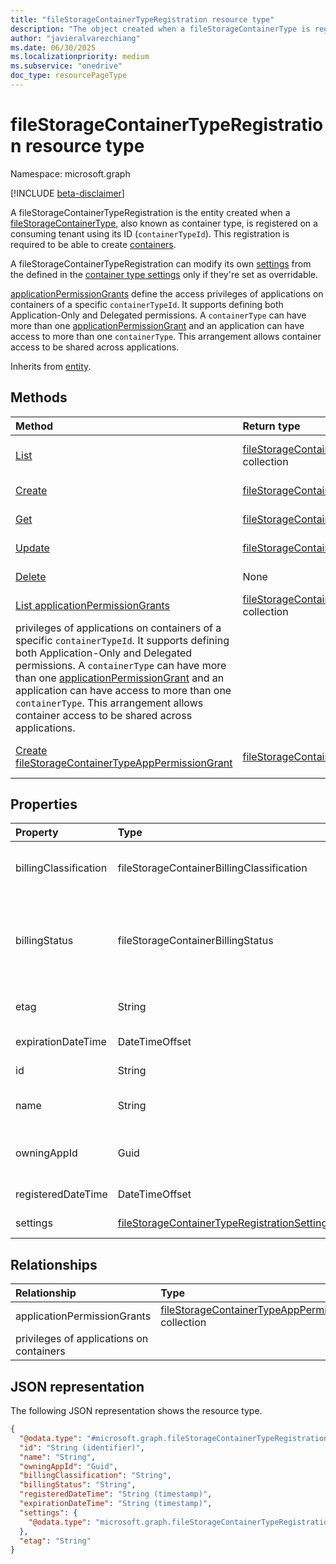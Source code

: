 ```yaml
---
title: "fileStorageContainerTypeRegistration resource type"
description: "The object created when a fileStorageContainerType is registered in a tenant"
author: "javieralvarezchiang"
ms.date: 06/30/2025
ms.localizationpriority: medium
ms.subservice: "onedrive"
doc_type: resourcePageType
---
```


# fileStorageContainerTypeRegistration resource type

Namespace: microsoft.graph

[!INCLUDE [beta-disclaimer](../../includes/beta-disclaimer.md)]

A fileStorageContainerTypeRegistration is the entity created when a 
[fileStorageContainerType][fileStorageContainerType], also known as container type,
 is registered on a consuming tenant using its ID (`containerTypeId`). 
 This registration is required to be able to create [containers][fileStorageContainer].

A fileStorageContainerTypeRegistration can modify its own [settings][fileStorageContainerTypeRegistrationSettings]
from the defined in the [container type settings][fileStorageContainerTypeSettings]
only if they're set as overridable.

[applicationPermissionGrants][fileStorageContainerTypeAppPermissionGrant] define the access 
privileges of applications on containers of a specific `containerTypeId`. It supports defining both Application-Only and Delegated permissions. A `containerType` can have more than one [applicationPermissionGrant][fileStorageContainerTypeAppPermissionGrant] and an application can have access to more than one `containerType`. This arrangement allows container access to be shared across applications.



Inherits from [entity](../resources/entity.md).


## Methods
|Method|Return type|Description|
|:---|:---|:---|
|[List](../api/filestorage-list-containertyperegistrations.md)|[fileStorageContainerTypeRegistration](../resources/filestoragecontainertyperegistration.md) collection|Get a list of the fileStorageContainerTypeRegistration objects and their properties.|
|[Create](../api/filestorage-post-containertyperegistrations.md)|[fileStorageContainerTypeRegistration](../resources/filestoragecontainertyperegistration.md)|Create a new fileStorageContainerTypeRegistration object.|
|[Get](../api/filestoragecontainertyperegistration-get.md)|[fileStorageContainerTypeRegistration](../resources/filestoragecontainertyperegistration.md)|Read the properties and relationships of a fileStorageContainerTypeRegistration object.|
|[Update](../api/filestoragecontainertyperegistration-update.md)|[fileStorageContainerTypeRegistration](../resources/filestoragecontainertyperegistration.md)|Update the properties of a fileStorageContainerTypeRegistration object.|
|[Delete](../api/filestorage-delete-containertyperegistrations.md)|None|Delete a fileStorageContainerTypeRegistration object.|
|[List applicationPermissionGrants](../api/filestoragecontainertyperegistration-list-applicationpermissiongrants.md)|[fileStorageContainerTypeAppPermissionGrant](../resources/filestoragecontainertypeapppermissiongrant.md) collection|Define the access 
privileges of applications on containers of a specific `containerTypeId`. It supports defining both Application-Only and Delegated permissions. A `containerType` can have more than one [applicationPermissionGrant][fileStorageContainerTypeAppPermissionGrant] and an application can have access to more than one `containerType`. This arrangement allows container access to be shared across applications.|
|[Create fileStorageContainerTypeAppPermissionGrant](../api/filestoragecontainertyperegistration-post-applicationpermissiongrants.md)|[fileStorageContainerTypeAppPermissionGrant](../resources/filestoragecontainertypeapppermissiongrant.md)|Create a new fileStorageContainerTypeAppPermissionGrant object.|

## Properties
|Property|Type|Description|
|:---|:---|:---|
|billingClassification|fileStorageContainerBillingClassification|Billing type. Defaults to standard. The possible values are: `standard`, `trial`, `directToCustomer`.|
|billingStatus|fileStorageContainerBillingStatus|Billing status. Valid when the billing is set up or with trial fileStorageContainerTypes, which doesn't require billing. The possible values are: `invalid`, `valid`.|
|etag|String|Used in update for optimistic concurrency control.|
|expirationDateTime|DateTimeOffset|Expiration Date. Read-only.|
|id|String|fileStorageContainerType ID. Read-only|
|name|String|name of the fileStorageContainerType. Read-only.|
|owningAppId|Guid|ID of the application that owns the fileStorageContainerType. Read-only|
|registeredDateTime|DateTimeOffset|Registration Date. Read-only|
|settings|[fileStorageContainerTypeRegistrationSettings](../resources/filestoragecontainertyperegistrationsettings.md)|fileStorageContainerType settings|

## Relationships
|Relationship|Type|Description|
|:---|:---|:---|
|applicationPermissionGrants|[fileStorageContainerTypeAppPermissionGrant](../resources/filestoragecontainertypeapppermissiongrant.md) collection|Access 
privileges of applications on containers|

## JSON representation
The following JSON representation shows the resource type.
<!-- {
  "blockType": "resource",
  "keyProperty": "id",
  "@odata.type": "microsoft.graph.fileStorageContainerTypeRegistration",
  "baseType": "microsoft.graph.entity",
  "openType": false
}
-->
``` json
{
  "@odata.type": "#microsoft.graph.fileStorageContainerTypeRegistration",
  "id": "String (identifier)",
  "name": "String",
  "owningAppId": "Guid",
  "billingClassification": "String",
  "billingStatus": "String",
  "registeredDateTime": "String (timestamp)",
  "expirationDateTime": "String (timestamp)",
  "settings": {
    "@odata.type": "microsoft.graph.fileStorageContainerTypeRegistrationSettings"
  },
  "etag": "String"
}
```

[fileStorageContainerTypeRegistration]: filestoragecontainertyperegistration.md
[fileStorageContainerType]: filestoragecontainertype.md
[fileStorageContainer]: filestoragecontainer.md
[fileStorageContainerTypeAppPermissionGrant]: filestoragecontainertypeapppermissiongrant.md
[fileStorageContainerTypeRegistrationSettings]: filestoragecontainertyperegistrationsettings.md
[fileStorageContainerTypeSettings]: filestoragecontainertypeSettings.md
